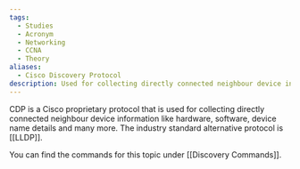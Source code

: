 ```yaml
---
tags:
  - Studies
  - Acronym
  - Networking
  - CCNA
  - Theory
aliases:
  - Cisco Discovery Protocol
description: Used for collecting directly connected neighbour device information.
---
```

CDP is a Cisco proprietary protocol that is used for collecting directly connected neighbour device information like hardware, software, device name details and many more. The industry standard alternative protocol is [[LLDP]].

You can find the commands for this topic under [[Discovery Commands]].